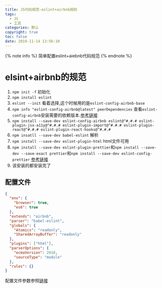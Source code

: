 ```yaml
---
title: JS代码规范-eslint+airbnb规则
tags:
  - JS
  - 工具
categories: 默认
copyright: true
toc: false
date: 2019-11-14 13:56:10
---
```



{% note info %} 简单配置eslint+aiebnb代码规范 {% endnote %}

<!-- more -->

# elsint+airbnb的规范
1. `npm init -f` 初始化
2. `npm install eslint`
3. `eslint --init` 看着选择,这个时候用的是`eslint-config-airbnb-base`
4. `npm info "eslint-config-airbnb@latest" peerDependencies` 查看`eslint-config-airbnb`安装需要的依赖版本.[参考链接](https://www.npmjs.com/package/eslint-config-airbnb)
5. `npm install --save-dev eslint-config-airbnb eslint@^#.#.# eslint-plugin-jsx-a11y@^#.#.# eslint-plugin-import@^#.#.# eslint-plugin-react@^#.#.# eslint-plugin-react-hooks@^#.#.#`
6. `npm insatll --save-dev babel-eslint` 解析
7. `npm install --save-dev eslint-plugin-html` html文件可用
8. `npm install --save-dev eslint-plugin-prettier`和`npm install --save-dev --save-exact prettier`和`npm install --save-dev eslint-config-prettier` [参考链接](https://github.com/prettier/eslint-plugin-prettier)
9. 该安装的都安装完了

## 配置文件

```json
{
  "env": {
    "browser": true,
    "es6": true
  },
  "extends": "airbnb",
  "parser": "babel-eslint",
  "globals": {
    "Atomics": "readonly",
    "SharedArrayBuffer": "readonly"
  },
  "plugins": ["html"],
  "parserOptions": {
    "ecmaVersion": 2018,
    "sourceType": "module"
  },
  "rules": {}
}

```

配置文件参数参照[链接](https://cn.eslint.org/docs/user-guide/configuring)